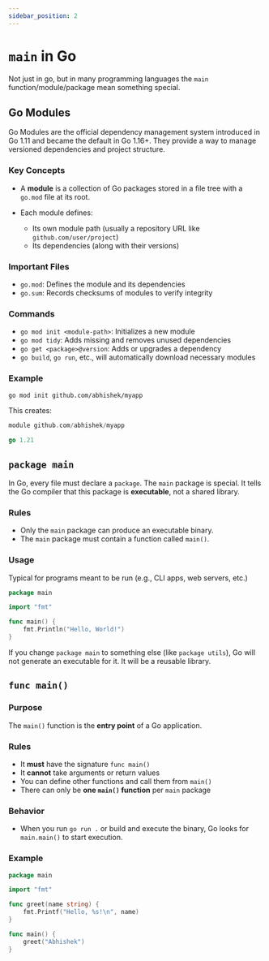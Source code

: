 ```yaml
---
sidebar_position: 2
---
```


# `main` in Go

Not just in go, but in many programming languages the `main` function/module/package mean something special.

## Go Modules

Go Modules are the official dependency management system introduced in Go 1.11 and became the default in Go 1.16+. They provide a way to manage versioned dependencies and project structure.

### Key Concepts

- A **module** is a collection of Go packages stored in a file tree with a `go.mod` file at its root.
- Each module defines:

  - Its own module path (usually a repository URL like `github.com/user/project`)
  - Its dependencies (along with their versions)

### Important Files

- `go.mod`: Defines the module and its dependencies
- `go.sum`: Records checksums of modules to verify integrity

### Commands

- `go mod init <module-path>`: Initializes a new module
- `go mod tidy`: Adds missing and removes unused dependencies
- `go get <package>@version`: Adds or upgrades a dependency
- `go build`, `go run`, etc., will automatically download necessary modules

### Example

```bash
go mod init github.com/abhishek/myapp
```

This creates:

```go
module github.com/abhishek/myapp

go 1.21
```

## `package main`

In Go, every file must declare a `package`. The `main` package is special. It tells the Go compiler that this package is **executable**, not a shared library.

### Rules

- Only the `main` package can produce an executable binary.
- The `main` package must contain a function called `main()`.

### Usage

Typical for programs meant to be run (e.g., CLI apps, web servers, etc.)

```go
package main

import "fmt"

func main() {
    fmt.Println("Hello, World!")
}
```

If you change `package main` to something else (like `package utils`), Go will not generate an executable for it. It will be a reusable library.

## `func main()`

### Purpose

The `main()` function is the **entry point** of a Go application.

### Rules

- It **must** have the signature `func main()`
- It **cannot** take arguments or return values
- You can define other functions and call them from `main()`
- There can only be **one `main()` function** per `main` package

### Behavior

- When you run `go run .` or build and execute the binary, Go looks for `main.main()` to start execution.

### Example

```go
package main

import "fmt"

func greet(name string) {
    fmt.Printf("Hello, %s!\n", name)
}

func main() {
    greet("Abhishek")
}
```
